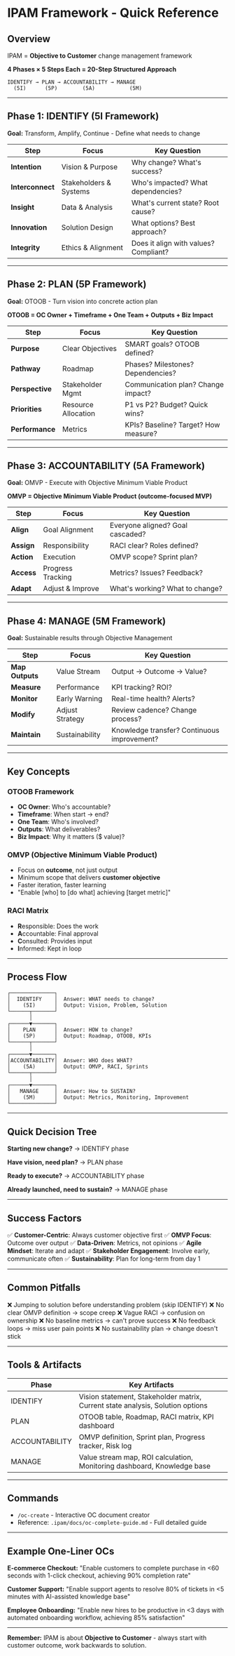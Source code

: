 # IPAM Framework - Quick Reference

## Overview
IPAM = **Objective to Customer** change management framework

**4 Phases × 5 Steps Each = 20-Step Structured Approach**

```
IDENTIFY → PLAN → ACCOUNTABILITY → MANAGE
  (5I)      (5P)        (5A)           (5M)
```

---

## Phase 1: IDENTIFY (5I Framework)

**Goal:** Transform, Amplify, Continue - Define what needs to change

| Step | Focus | Key Question |
|------|-------|--------------|
| **Intention** | Vision & Purpose | Why change? What's success? |
| **Interconnect** | Stakeholders & Systems | Who's impacted? What dependencies? |
| **Insight** | Data & Analysis | What's current state? Root cause? |
| **Innovation** | Solution Design | What options? Best approach? |
| **Integrity** | Ethics & Alignment | Does it align with values? Compliant? |

---

## Phase 2: PLAN (5P Framework)

**Goal:** OTOOB - Turn vision into concrete action plan

**OTOOB = OC Owner + Timeframe + One Team + Outputs + Biz Impact**

| Step | Focus | Key Question |
|------|-------|--------------|
| **Purpose** | Clear Objectives | SMART goals? OTOOB defined? |
| **Pathway** | Roadmap | Phases? Milestones? Dependencies? |
| **Perspective** | Stakeholder Mgmt | Communication plan? Change impact? |
| **Priorities** | Resource Allocation | P1 vs P2? Budget? Quick wins? |
| **Performance** | Metrics | KPIs? Baseline? Target? How measure? |

---

## Phase 3: ACCOUNTABILITY (5A Framework)

**Goal:** OMVP - Execute with Objective Minimum Viable Product

**OMVP = Objective Minimum Viable Product (outcome-focused MVP)**

| Step | Focus | Key Question |
|------|-------|--------------|
| **Align** | Goal Alignment | Everyone aligned? Goal cascaded? |
| **Assign** | Responsibility | RACI clear? Roles defined? |
| **Action** | Execution | OMVP scope? Sprint plan? |
| **Access** | Progress Tracking | Metrics? Issues? Feedback? |
| **Adapt** | Adjust & Improve | What's working? What to change? |

---

## Phase 4: MANAGE (5M Framework)

**Goal:** Sustainable results through Objective Management

| Step | Focus | Key Question |
|------|-------|--------------|
| **Map Outputs** | Value Stream | Output → Outcome → Value? |
| **Measure** | Performance | KPI tracking? ROI? |
| **Monitor** | Early Warning | Real-time health? Alerts? |
| **Modify** | Adjust Strategy | Review cadence? Change process? |
| **Maintain** | Sustainability | Knowledge transfer? Continuous improvement? |

---

## Key Concepts

### OTOOB Framework
- **OC Owner**: Who's accountable?
- **Timeframe**: When start → end?
- **One Team**: Who's involved?
- **Outputs**: What deliverables?
- **Biz Impact**: Why it matters ($ value)?

### OMVP (Objective Minimum Viable Product)
- Focus on **outcome**, not just output
- Minimum scope that delivers **customer objective**
- Faster iteration, faster learning
- "Enable [who] to [do what] achieving [target metric]"

### RACI Matrix
- **R**esponsible: Does the work
- **A**ccountable: Final approval
- **C**onsulted: Provides input
- **I**nformed: Kept in loop

---

## Process Flow

```
┌──────────────┐
│  IDENTIFY    │  Answer: WHAT needs to change?
│    (5I)      │  Output: Vision, Problem, Solution
└──────┬───────┘
       │
┌──────▼───────┐
│    PLAN      │  Answer: HOW to change?
│    (5P)      │  Output: Roadmap, OTOOB, KPIs
└──────┬───────┘
       │
┌──────▼───────┐
│ACCOUNTABILITY│  Answer: WHO does WHAT?
│    (5A)      │  Output: OMVP, RACI, Sprints
└──────┬───────┘
       │
┌──────▼───────┐
│   MANAGE     │  Answer: How to SUSTAIN?
│    (5M)      │  Output: Metrics, Monitoring, Improvement
└──────────────┘
```

---

## Quick Decision Tree

**Starting new change?** → IDENTIFY phase

**Have vision, need plan?** → PLAN phase

**Ready to execute?** → ACCOUNTABILITY phase

**Already launched, need to sustain?** → MANAGE phase

---

## Success Factors

✅ **Customer-Centric**: Always customer objective first
✅ **OMVP Focus**: Outcome over output
✅ **Data-Driven**: Metrics, not opinions
✅ **Agile Mindset**: Iterate and adapt
✅ **Stakeholder Engagement**: Involve early, communicate often
✅ **Sustainability**: Plan for long-term from day 1

---

## Common Pitfalls

❌ Jumping to solution before understanding problem (skip IDENTIFY)
❌ No clear OMVP definition → scope creep
❌ Vague RACI → confusion on ownership
❌ No baseline metrics → can't prove success
❌ No feedback loops → miss user pain points
❌ No sustainability plan → change doesn't stick

---

## Tools & Artifacts

| Phase | Key Artifacts |
|-------|---------------|
| IDENTIFY | Vision statement, Stakeholder matrix, Current state analysis, Solution options |
| PLAN | OTOOB table, Roadmap, RACI matrix, KPI dashboard |
| ACCOUNTABILITY | OMVP definition, Sprint plan, Progress tracker, Risk log |
| MANAGE | Value stream map, ROI calculation, Monitoring dashboard, Knowledge base |

---

## Commands

- `/oc-create` - Interactive OC document creator
- Reference: `.ipam/docs/oc-complete-guide.md` - Full detailed guide

---

## Example One-Liner OCs

**E-commerce Checkout:**
"Enable customers to complete purchase in <60 seconds with 1-click checkout, achieving 90% completion rate"

**Customer Support:**
"Enable support agents to resolve 80% of tickets in <5 minutes with AI-assisted knowledge base"

**Employee Onboarding:**
"Enable new hires to be productive in <3 days with automated onboarding workflow, achieving 85% satisfaction"

---

**Remember:** IPAM is about **Objective to Customer** - always start with customer outcome, work backwards to solution.
